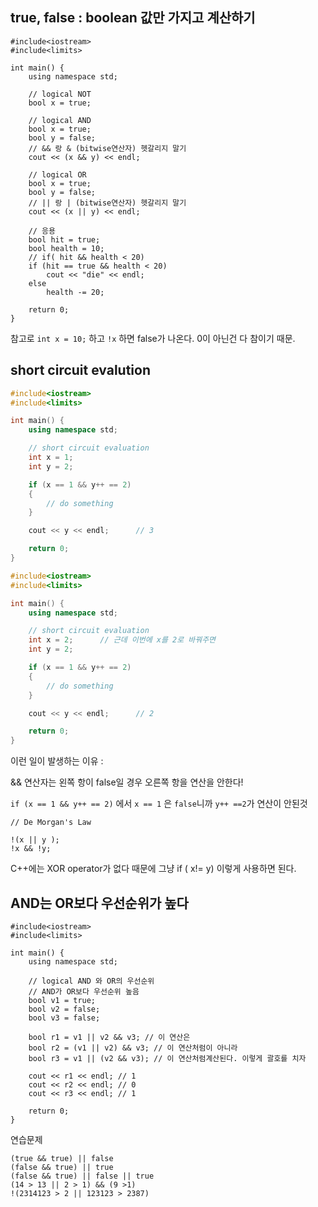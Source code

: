 ## true, false : boolean 값만 가지고 계산하기

```
#include<iostream>
#include<limits>

int main() {
	using namespace std;

	// logical NOT
	bool x = true;

	// logical AND
	bool x = true;
	bool y = false;
	// && 랑 & (bitwise연산자) 헷갈리지 말기
	cout << (x && y) << endl;

	// logical OR
	bool x = true;
	bool y = false;
	// || 랑 | (bitwise연산자) 헷갈리지 말기
	cout << (x || y) << endl;

	// 응용
	bool hit = true;
	bool health = 10;
	// if( hit && health < 20)
	if (hit == true && health < 20)
		cout << "die" << endl;
	else
		health -= 20;

	return 0;
}
```

참고로 `int x = 10;` 하고 `!x` 하면 false가 나온다. 0이 아닌건 다 참이기 때문.


## short circuit evalution

```cpp
#include<iostream>
#include<limits>

int main() {
	using namespace std;

	// short circuit evaluation
	int x = 1;
	int y = 2;

	if (x == 1 && y++ == 2)
	{
		// do something
	}

	cout << y << endl;		// 3

	return 0;
}
```

```cpp
#include<iostream>
#include<limits>

int main() {
	using namespace std;

	// short circuit evaluation
	int x = 2;		// 근데 이번에 x를 2로 바꿔주면
	int y = 2;

	if (x == 1 && y++ == 2)
	{
		// do something
	}

	cout << y << endl;		// 2

	return 0;
}
```

이런 일이 발생하는 이유 : 

&& 연산자는 왼쪽 항이 false일 경우 오른쪽 항을 연산을 안한다!

`if (x == 1 && y++ == 2)` 에서 `x == 1` 은 `false`니까
`y++ ==2`가 연산이 안된것


```
// De Morgan's Law

!(x || y );
!x && !y;
```

C++에는 XOR operator가 없다 때문에 그냥 if ( x!= y) 이렇게 사용하면 된다.


## AND는 OR보다 우선순위가 높다

```
#include<iostream>
#include<limits>

int main() {
	using namespace std;

	// logical AND 와 OR의 우선순위
	// AND가 OR보다 우선순위 높음
	bool v1 = true;
	bool v2 = false;
	bool v3 = false;

	bool r1 = v1 || v2 && v3; // 이 연산은
	bool r2 = (v1 || v2) && v3; // 이 연산처럼이 아니라
	bool r3 = v1 || (v2 && v3); // 이 연산처럼계산된다. 이렇게 괄호를 치자

	cout << r1 << endl;	// 1
	cout << r2 << endl; // 0
	cout << r3 << endl; // 1

	return 0;
}
```


연습문제 

```
(true && true) || false
(false && true) || true
(false && true) || false || true
(14 > 13 || 2 > 1) && (9 >1)
!(2314123 > 2 || 123123 > 2387)
```
